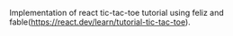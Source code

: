 Implementation of react tic-tac-toe tutorial using feliz and fable(https://react.dev/learn/tutorial-tic-tac-toe).
